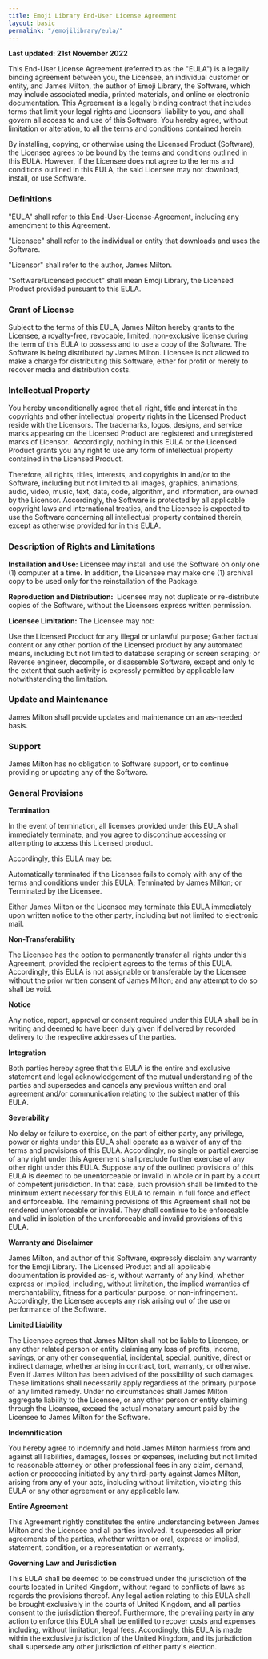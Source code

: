 ```yaml
---
title: Emoji Library End-User License Agreement
layout: basic
permalink: "/emojilibrary/eula/"
---
```


**Last updated: 21st November 2022**

This End-User License Agreement (referred to as the "EULA") is a legally binding agreement between you, the Licensee, an individual customer or entity, and James Milton, the author of Emoji Library, the Software, which may include associated media, printed materials, and online or electronic documentation. This Agreement is a legally binding contract that includes terms that limit your legal rights and Licensors' liability to you, and shall govern all access to and use of this Software. You hereby agree, without limitation or alteration, to all the terms and conditions contained herein.

By installing, copying, or otherwise using the Licensed Product (Software), the Licensee agrees to be bound by the terms and conditions outlined in this EULA. However, if the Licensee does not agree to the terms and conditions outlined in this EULA, the said Licensee may not download, install, or use Software.

### Definitions

"EULA" shall refer to this End-User-License-Agreement, including any amendment to this Agreement.

"Licensee" shall refer to the individual or entity that downloads and uses the Software.

"Licensor" shall refer to the author, James Milton.

"Software/Licensed product" shall mean Emoji Library, the Licensed Product provided pursuant to this EULA.

### Grant of License

Subject to the terms of this EULA, James Milton hereby grants to the Licensee, a royalty-free, revocable, limited, non-exclusive license during the term of this EULA to possess and to use a copy of the Software. The Software is being distributed by James Milton. Licensee is not allowed to make a charge for distributing this Software, either for profit or merely to recover media and distribution costs.

### Intellectual Property

You hereby unconditionally agree that all right, title and interest in the copyrights and other intellectual property rights in the Licensed Product reside with the Licensors. The trademarks, logos, designs, and service marks appearing on the Licensed Product are registered and unregistered marks of Licensor.  Accordingly, nothing in this EULA or the Licensed Product grants you any right to use any form of intellectual property contained in the Licensed Product.

Therefore, all rights, titles, interests, and copyrights in and/or to the Software, including but not limited to all images, graphics, animations, audio, video, music, text, data, code, algorithm, and information, are owned by the Licensor. Accordingly, the Software is protected by all applicable copyright laws and international treaties, and the Licensee is expected to use the Software concerning all intellectual property contained therein, except as otherwise provided for in this EULA.

### Description of Rights and Limitations

**Installation and Use:** Licensee may install and use the Software on only one (1) computer at a time. In addition, the Licensee may make one (1) archival copy to be used only for the reinstallation of the Package.

**Reproduction and Distribution:**  Licensee may not duplicate or re-distribute copies of the Software, without the Licensors express written permission.

**Licensee Limitation:** The Licensee may not:

Use the Licensed Product for any illegal or unlawful purpose;
Gather factual content or any other portion of the Licensed product by any automated means, including but not limited to database scraping or screen scraping; or Reverse engineer, decompile, or disassemble Software, except and only to the extent that such activity is expressly permitted by applicable law notwithstanding the limitation.

### Update and Maintenance

James Milton shall provide updates and maintenance on an as-needed basis.

### Support

James Milton has no obligation to Software support, or to continue providing or updating any of the Software.

### General Provisions

**Termination**

In the event of termination, all licenses provided under this EULA shall immediately terminate, and you agree to discontinue accessing or attempting to access this Licensed product.

Accordingly, this EULA may be:

Automatically terminated if the Licensee fails to comply with any of the terms and conditions under this EULA;
Terminated by James Milton; or
Terminated by the Licensee.

Either James Milton or the Licensee may terminate this EULA immediately upon written notice to the other party, including but not limited to electronic mail.

**Non-Transferability**

The Licensee has the option to permanently transfer all rights under this Agreement, provided the recipient agrees to the terms of this EULA. Accordingly, this EULA is not assignable or transferable by the Licensee without the prior written consent of James Milton; and any attempt to do so shall be void.

**Notice**

Any notice, report, approval or consent required under this EULA shall be in writing and deemed to have been duly given if delivered by recorded delivery to the respective addresses of the parties.

**Integration**

Both parties hereby agree that this EULA is the entire and exclusive statement and legal acknowledgement of the mutual understanding of the parties and supersedes and cancels any previous written and oral agreement and/or communication relating to the subject matter of this EULA.

**Severability**

No delay or failure to exercise, on the part of either party, any privilege, power or rights under this EULA shall operate as a waiver of any of the terms and provisions of this EULA. Accordingly, no single or partial exercise of any right under this Agreement shall preclude further exercise of any other right under this EULA. Suppose any of the outlined provisions of this EULA is deemed to be unenforceable or invalid in whole or in part by a court of competent jurisdiction. In that case, such provision shall be limited to the minimum extent necessary for this EULA to remain in full force and effect and enforceable. The remaining provisions of this Agreement shall not be rendered unenforceable or invalid. They shall continue to be enforceable and valid in isolation of the unenforceable and invalid provisions of this EULA.

**Warranty and Disclaimer**

James Milton, and author of this Software, expressly disclaim any warranty for the Emoji Library. The Licensed Product and all applicable documentation is provided as-is, without warranty of any kind, whether express or implied, including, without limitation, the implied warranties of merchantability, fitness for a particular purpose, or non-infringement. Accordingly, the Licensee accepts any risk arising out of the use or performance of the Software.

**Limited Liability**

The Licensee agrees that James Milton shall not be liable to Licensee, or any other related person or entity claiming any loss of profits, income, savings, or any other consequential, incidental, special, punitive, direct or indirect damage, whether arising in contract, tort, warranty, or otherwise. Even if James Milton has been advised of the possibility of such damages. These limitations shall necessarily apply regardless of the primary purpose of any limited remedy. Under no circumstances shall James Milton aggregate liability to the Licensee, or any other person or entity claiming through the Licensee, exceed the actual monetary amount paid by the Licensee to James Milton for the Software.

**Indemnification**

You hereby agree to indemnify and hold James Milton harmless from and against all liabilities, damages, losses or expenses, including but not limited to reasonable attorney or other professional fees in any claim, demand, action or proceeding initiated by any third-party against James Milton, arising from any of your acts, including without limitation, violating this EULA or any other agreement or any applicable law.

**Entire Agreement**

This Agreement rightly constitutes the entire understanding between James Milton and the Licensee and all parties involved. It supersedes all prior agreements of the parties, whether written or oral, express or implied, statement, condition, or a representation or warranty.

**Governing Law and Jurisdiction**

This EULA shall be deemed to be construed under the jurisdiction of the courts located in United Kingdom, without regard to conflicts of laws as regards the provisions thereof. Any legal action relating to this EULA shall be brought exclusively in the courts of United Kingdom, and all parties consent to the jurisdiction thereof. Furthermore, the prevailing party in any action to enforce this EULA shall be entitled to recover costs and expenses including, without limitation, legal fees. Accordingly, this EULA is made within the exclusive jurisdiction of the United Kingdom, and its jurisdiction shall supersede any other jurisdiction of either party's election.
